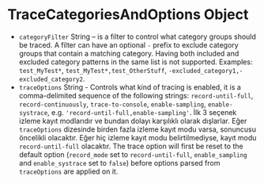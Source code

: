 # TraceCategoriesAndOptions Object

* `categoryFilter` String – is a filter to control what category groups should be traced. A filter can have an optional `-` prefix to exclude category groups that contain a matching category. Having both included and excluded category patterns in the same list is not supported. Examples: `test_MyTest*`, `test_MyTest*,test_OtherStuff`, `-excluded_category1,-excluded_category2`.
* `traceOptions` String - Controls what kind of tracing is enabled, it is a comma-delimited sequence of the following strings: `record-until-full`, `record-continuously`, `trace-to-console`, `enable-sampling`, `enable-systrace`, e.g. `'record-until-full,enable-sampling'`. İlk 3 seçenek izleme kayıt modlarıdır ve bundan dolayı karşılıklı olarak dışlarlar. Eğer `traceOptions` dizesinde birden fazla izleme kayıt modu varsa, sonuncusu öncelikli olacaktır. Eğer hiç izleme kayıt modu belirtilmediyse, kayıt modu `record-until-full` olacaktır. The trace option will first be reset to the default option (`record_mode` set to `record-until-full`, `enable_sampling` and `enable_systrace` set to `false`) before options parsed from `traceOptions` are applied on it.